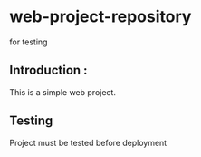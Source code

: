 # web-project-repository
for testing

## Introduction :
This is a simple web project.

## Testing
Project must be tested before deployment
